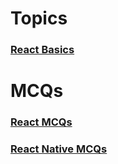 # Topics

### [React Basics](https://github.com/HamidAliSE/react-native/blob/main/react-basics.md)

# MCQs

### [React MCQs](https://github.com/HamidAliSE/react-native/blob/main/react-mcqs.md)
### [React Native MCQs](https://github.com/HamidAliSE/react-native/blob/main/react-native-mcqs.md)
